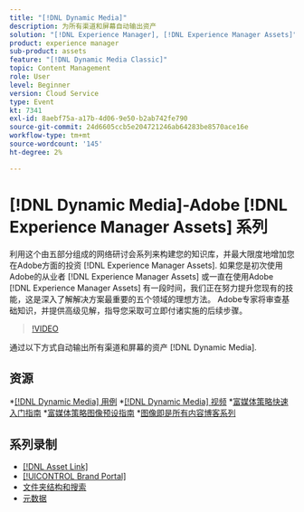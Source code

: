 ```yaml
---
title: "[!DNL Dynamic Media]"
description: 为所有渠道和屏幕自动输出资产
solution: "[!DNL Experience Manager], [!DNL Experience Manager Assets]"
product: experience manager
sub-product: assets
feature: "[!DNL Dynamic Media Classic]"
topic: Content Management
role: User
level: Beginner
version: Cloud Service
type: Event
kt: 7341
exl-id: 8aebf75a-a17b-4d06-9e50-b2ab742fe790
source-git-commit: 24d6605ccb5e204721246ab64283be8570ace16e
workflow-type: tm+mt
source-wordcount: '145'
ht-degree: 2%

---
```


# [!DNL Dynamic Media]-Adobe [!DNL Experience Manager Assets] 系列

利用这个由五部分组成的网络研讨会系列来构建您的知识库，并最大限度地增加您在Adobe方面的投资 [!DNL Experience Manager Assets]. 如果您是初次使用Adobe的从业者 [!DNL Experience Manager Assets] 或一直在使用Adobe [!DNL Experience Manager Assets] 有一段时间，我们正在努力提升您现有的技能，这是深入了解解决方案最重要的五个领域的理想方法。 Adobe专家将审查基础知识，并提供高级见解，指导您采取可立即付诸实施的后续步骤。

>[!VIDEO](https://video.tv.adobe.com/v/332132/?quality=12&learn=on&hidetitle=true)

通过以下方式自动输出所有渠道和屏幕的资产 [!DNL Dynamic Media].

## 资源

*[[!DNL Dynamic Media] 用例](https://www.adobe.com/content/dam/acom/en/marketing-cloud/experience-manager/pdfs/dynamic-media_dynamic-media-classic-use-cases-2019.pdf)
*[[!DNL Dynamic Media] 视频](https://experienceleague.adobe.com/docs/experience-manager-learn/assets/dynamic-media/dynamic-media-overview-feature-video-use.html?lang=en#dynamic-media)
*[富媒体策略快速入门指南](https://www.adobe.com/content/dam/www/us/en/experience-manager/pdfs/dynamic-media-kickstart-guide-2019.pdf)
*[富媒体策略图像预设指南](https://www.adobe.com/content/dam/www/us/en/experience-manager/pdfs/dynamic-media-image-preset-guide.pdf)
*[图像即是所有内容博客系列](https://blog.adobe.com/en/2019/04/11/image-is-everything-part-1-has-your-rich-media-strategy-expired.html#gs.iou0ek)

## 系列录制

* [[!DNL Asset Link]](asset-link.md)
* [[!UICONTROL Brand Portal]](brand-portal.md)
* [文件夹结构和搜索](folder-structure-search.md)
* [元数据](metadata.md)
